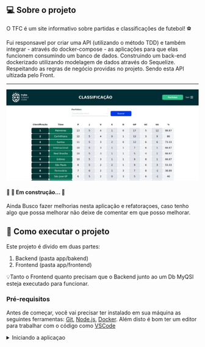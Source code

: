 ## 💻 Sobre o projeto
O TFC é um site informativo sobre partidas e classificações de futebol! ⚽️

Fui responsavel por criar uma API (utilizando o método TDD) e também integrar - através do docker-compose - as aplicações para que elas funcionem consumindo um banco de dados. Construindo um back-end dockerizado utilizando modelagem de dados através do Sequelize. Respeitando as regras de negócio providas no projeto. Sendo esta API ultizada pelo Front.

---

<img src="./assets/front-example.png">

 <h4> 
	🚧 🚀 Em construção...  🚧
</h4>
<p>Ainda Busco fazer melhorias nesta aplicação e refatoraçoes, caso tenho algo que possa melhorar não deixe de comentar em que posso melhorar.</p>

 ## 🚀 Como executar o projeto

Este projeto é divido em duas partes:
1. Backend (pasta app/bakend) 
2. Frontend (pasta app/frontend)
<!-- 3. Mobile (pasta mobile) -->

💡Tanto o Frontend quanto precisam que o Backend junto ao um Db MyQSl esteja executado para funcionar.

### Pré-requisitos

Antes de começar, você vai precisar ter instalado em sua máquina as seguintes ferramentas:
[Git](https://git-scm.com), [Node.js](https://nodejs.org/en/), [Docker](https://www.docker.com/). 
Além disto é bom ter um editor para trabalhar com o código como [VSCode](https://code.visualstudio.com/)

<details>
  <summary>
    Iniciando a aplicaçao
  </summary>
  <br>

          # Clone este repositório
          $ git clone 
          
          # Acesse a pasta do projeto no terminal/cmd
          $ cd FutebolClub
          
          # Instale as dependências
          $ npm run install:apps
          
          
          # Execute a aplicação frontEnd em modo de desenvolvimento
          $ npm start:front
  
          # Execute a aplicação backend em modo de desenvolvimento
          $ npm start:back
          
          # O servidor do frontend inciará na porta:3000 - acesse http://localhost:3000
          # O servidor do back inciará na porta:3001 - acesse http://localhost:3001

  <br>
  <details>
    <summary>
      🐳 Configuração Docker
    </summary>
    <br>
    
   Clone este repositório
        
        $ git clone 
        
   Acesse a pasta do projeto no terminal/cmd
 
        $ cd FutebolClub
        
   inicie o docker compose
        
        $ npm run compose:up
        
   Para remover os conteiners
   
        $ npm run compose-down

   User para verificar os conteiner
   
        $ npm run logs
        
  O servidor do frontend inciará na porta:3000 - acesse http://localhost:3000
  O servidor do back inciará na porta:3001 - acesse http://localhost:3001
    
    
  </details>
  <details>
    <summary>
      🎲 Rodando o Backend (servidor)
    </summary>
  <br>
   **Necessario ter um conteiner Docker do MySql para o back Funcionar corretamente.** 
    
        # Caso não tenha um conteiner ativo use
        $ docker run -d -p 3306:3306 -e MYSQL_ROOT_PASSWORD=suaSenha --name=mysql-db mysql:8.0.29
        # Clone este repositório
        $ git clone 
        
        # Acesse a pasta do projeto no terminal/cmd
        $ cd FutebolClub
        
        # Vá para a pasta backend
        $ cd app/backend
        
        # Instale as dependências
        $ npm install
        
        # Execute a aplicação em modo de desenvolvimento
        $ npm run dev
        
        # O servidor inciará na porta:3001 - acesse http://localhost:3001

   </details>
   <details>
     <summary>
       🧭 Rodando a aplicação web (Frontend)
     </summary>
  
        # Clone este repositório
        $ git clone 
        
        # Acesse a pasta do projeto no seu terminal/cmd
        $ cd FutebolClub
        
        # Vá para a pasta da aplicação Front End
        $ cd app/frontend
        
        # Instale as dependências
        $ npm install
        
        # Execute a aplicação em modo de desenvolvimento
        $ npm run start
        
        # A aplicação será aberta na porta:3000 - acesse http://localhost:3000
    
   </details>

</details>
